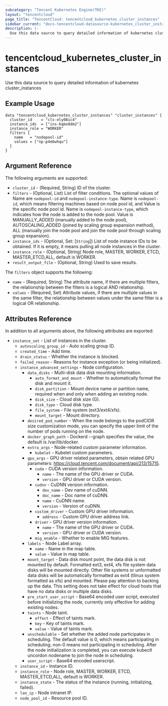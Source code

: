 ```yaml
---
subcategory: "Tencent Kubernetes Engine(TKE)"
layout: "tencentcloud"
page_title: "TencentCloud: tencentcloud_kubernetes_cluster_instances"
sidebar_current: "docs-tencentcloud-datasource-kubernetes_cluster_instances"
description: |-
  Use this data source to query detailed information of kubernetes cluster_instances
---
```


# tencentcloud_kubernetes_cluster_instances

Use this data source to query detailed information of kubernetes cluster_instances

## Example Usage

```hcl
data "tencentcloud_kubernetes_cluster_instances" "cluster_instances" {
  cluster_id    = "cls-ely08ic4"
  instance_ids  = ["ins-kqmx8dm2"]
  instance_role = "WORKER"
  filters {
    name   = "nodepool-id"
    values = ["np-p4e6whqu"]
  }
}
```

## Argument Reference

The following arguments are supported:

* `cluster_id` - (Required, String) ID of the cluster.
* `filters` - (Optional, List) List of filter conditions. The optional values of Name are `nodepool-id` and `nodepool-instance-type`. Name is `nodepool-id`, which means filtering machines based on node pool id, and Value is the specific node pool id. Name is `nodepool-instance-type`, which indicates how the node is added to the node pool. Value is MANUALLY_ADDED (manually added to the node pool), AUTOSCALING_ADDED (joined by scaling group expansion method), ALL (manually join the node pool and join the node pool through scaling group expansion).
* `instance_ids` - (Optional, Set: [`String`]) List of node instance IDs to be obtained. If it is empty, it means pulling all node instances in the cluster.
* `instance_role` - (Optional, String) Node role, MASTER, WORKER, ETCD, MASTER_ETCD,ALL, default is WORKER.
* `result_output_file` - (Optional, String) Used to save results.

The `filters` object supports the following:

* `name` - (Required, String) The attribute name, if there are multiple filters, the relationship between the filters is a logical AND relationship.
* `values` - (Required, Set) Attribute values, if there are multiple values in the same filter, the relationship between values under the same filter is a logical OR relationship.

## Attributes Reference

In addition to all arguments above, the following attributes are exported:

* `instance_set` - List of instances in the cluster.
  * `autoscaling_group_id` - Auto scaling group ID.
  * `created_time` - Add time.
  * `drain_status` - Whether the instance is blocked.
  * `failed_reason` - Reasons for instance exception (or being initialized).
  * `instance_advanced_settings` - Node configuration.
    * `data_disks` - Multi-disk data disk mounting information.
      * `auto_format_and_mount` - Whether to automatically format the disk and mount it.
      * `disk_partition` - Mount device name or partition name, required when and only when adding an existing node.
      * `disk_size` - Cloud disk size (G).
      * `disk_type` - Cloud disk type.
      * `file_system` - File system (ext3/ext4/xfs).
      * `mount_target` - Mount directory.
    * `desired_pod_number` - When the node belongs to the podCIDR size customization mode, you can specify the upper limit of the number of pods running on the node.
    * `docker_graph_path` - Dockerd --graph specifies the value, the default is /var/lib/docker.
    * `extra_args` - Node-related custom parameter information.
      * `kubelet` - Kubelet custom parameters.
    * `gpu_args` - GPU driver related parameters, obtain related GPU parameters: https://cloud.tencent.com/document/api/213/15715.
      * `cuda` - CUDA version information.
        * `name` - The name of the GPU driver or CUDA.
        * `version` - GPU driver or CUDA version.
      * `cudnn` - CuDNN version information.
        * `dev_name` - Dev name of cuDNN.
        * `doc_name` - Doc name of cuDNN.
        * `name` - CuDNN name.
        * `version` - Version of cuDNN.
      * `custom_driver` - Custom GPU driver information.
        * `address` - Custom GPU driver address link.
      * `driver` - GPU driver version information.
        * `name` - The name of the GPU driver or CUDA.
        * `version` - GPU driver or CUDA version.
      * `mig_enable` - Whether to enable MIG features.
    * `labels` - Node Label array.
      * `name` - Name in the map table.
      * `value` - Value in map table.
    * `mount_target` - Data disk mount point, the data disk is not mounted by default. Formatted ext3, ext4, xfs file system data disks will be mounted directly. Other file systems or unformatted data disks will be automatically formatted as ext4 (tlinux system formatted as xfs) and mounted. Please pay attention to backing up the data. This setting does not take effect for cloud hosts that have no data disks or multiple data disks.
    * `pre_start_user_script` - Base64 encoded user script, executed before initializing the node, currently only effective for adding existing nodes.
    * `taints` - Node taint.
      * `effect` - Effect of taints mark.
      * `key` - Key of taints mark.
      * `value` - Value of taints mark.
    * `unschedulable` - Set whether the added node participates in scheduling. The default value is 0, which means participating in scheduling; non-0 means not participating in scheduling. After the node initialization is completed, you can execute kubectl uncordon nodename to join the node in scheduling.
    * `user_script` - Base64 encoded userscript.
  * `instance_id` - Instance ID.
  * `instance_role` - Node role, MASTER, WORKER, ETCD, MASTER_ETCD,ALL, default is WORKER.
  * `instance_state` - The status of the instance (running, initializing, failed).
  * `lan_ip` - Node intranet IP.
  * `node_pool_id` - Resource pool ID.



